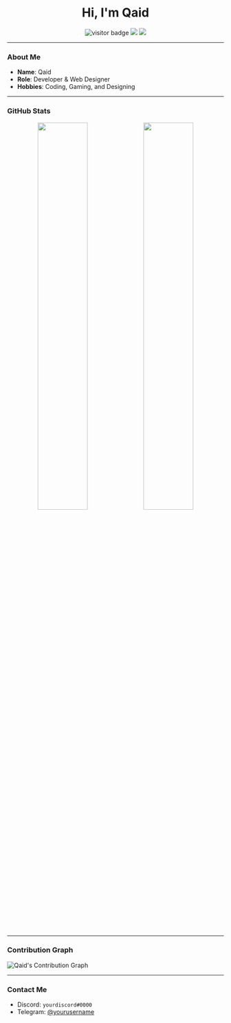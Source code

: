 <h1 align="center">Hi, I'm Qaid</h1>

<p align="center">
  <img src="https://komarev.com/ghpvc/?username=Qaidx93&label=VISITORS&color=0e75b6&style=flat" alt="visitor badge"/>
  <img src="https://img.shields.io/github/followers/Qaidx93?label=FOLLOWERS&style=flat-square" />
  <img src="https://img.shields.io/github/stars/Qaidx93?label=STARS&style=flat-square" />
</p>

---

### About Me
- **Name**: Qaid  
- **Role**: Developer & Web Designer  
- **Hobbies**: Coding, Gaming, and Designing  

---

### GitHub Stats

<p align="center">
  <img src="https://github-readme-stats.vercel.app/api?username=Qaidx93&show_icons=true&theme=tokyonight&hide_border=true" width="48%"/>
  <img src="https://github-readme-stats.vercel.app/api/top-langs/?username=Qaidx93&layout=compact&theme=tokyonight&hide_border=true" width="48%"/>
</p>

---

### Contribution Graph

![Qaid's Contribution Graph](https://github-readme-activity-graph.vercel.app/graph?username=Qaidx93&theme=react-dark&hide_border=true)

---

### Contact Me

- Discord: `yourdiscord#0000`
- Telegram: [@yourusername](https://t.me/yourusername)
